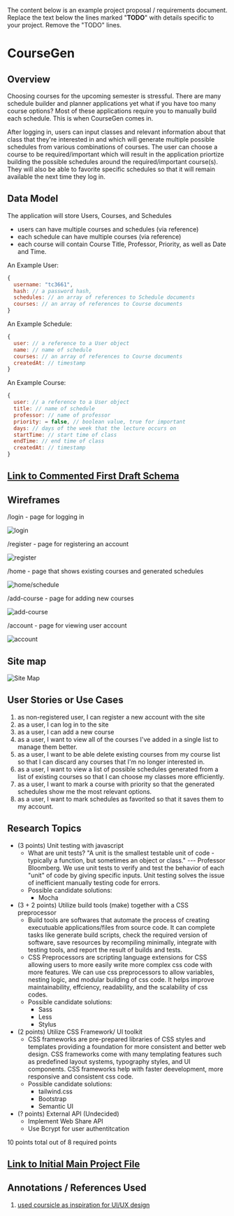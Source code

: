 The content below is an example project proposal / requirements document. Replace the text below the lines marked "__TODO__" with details specific to your project. Remove the "TODO" lines.

# CourseGen

## Overview

Choosing courses for the upcoming semester is stressful. There are many schedule builder and planner applications yet what if you have too many course options? Most of these applications require you to manually build each schedule. This is when CourseGen comes in. 

After logging in, users can input classes and relevant information about that class that they're interested in and which will generate multiple possible schedules from various combinations of courses. The user can choose a course to be required/important which will result in the application priortize building the possible schedules around the required/important course(s). They will also be able to favorite specific schedules so that it will remain available the next time they log in. 


## Data Model

The application will store Users, Courses, and Schedules

* users can have multiple courses and schedules (via reference)
* each schedule can have multiple courses (via reference)
* each course will contain Course Title, Professor, Priority, as well as Date and Time. 

An Example User:

```javascript
{
  username: "tc3661",
  hash: // a password hash,
  schedules: // an array of references to Schedule documents
  courses: // an array of references to Course documents
}
```

An Example Schedule:

```javascript
{
  user: // a reference to a User object
  name: // name of schedule
  courses: // an array of references to Course documents
  createdAt: // timestamp
}
```

An Example Course:

```javascript
{
  user: // a reference to a User object
  title: // name of schedule
  professor: // name of professor
  priority: = false, // boolean value, true for important 
  days: // days of the week that the lecture occurs on
  startTime: // start time of class
  endTime: // end time of class
  createdAt: // timestamp
}
```


## [Link to Commented First Draft Schema](db.mjs) 

## Wireframes

/login - page for logging in

![login](documentation/register.png)

/register - page for registering an account

![register](documentation/login.png)

/home - page that shows existing courses and generated schedules

![home/schedule](documentation/home.png)

/add-course - page for adding new courses

![add-course](documentation/add-course.png)

/account - page for viewing user account

![account](documentation/account.png)

## Site map

![Site Map](documentation/SitemapV1.png)
## User Stories or Use Cases

1. as non-registered user, I can register a new account with the site
2. as a user, I can log in to the site
3. as a user, I can add a new course
4. as a user, I want to view all of the courses I've added in a single list to manage them better. 
5. as a user, I want to be able delete existing courses from my course list so that I can discard any courses that I'm no longer interested in. 
6. as a user, I want to view a list of possible schedules generated from a list of existing courses so that I can choose my classes more efficiently. 
7. as a user, I want to mark a course with priority so that the generated schedules show me the most relevant options. 
8. as a user, I want to mark schedules as favorited so that it saves them to my account. 

## Research Topics

* (3 points) Unit testing with javascript
    * What are unit tests? "A unit is the smallest testable unit of code - typically a function, but sometimes an object or class." --- Professor Bloomberg. We use unit tests to verify and test the behavior of each "unit" of code by giving specific inputs. Unit testing solves the issue of inefficient manually testing code for errors. 
    * Possible candidate solutions:
        * Mocha
* (3 + 2 points) Utilize build tools (make) together with a CSS preprocessor
    * Build tools are softwares that automate the process of creating executuable applications/files from source code. It can complete tasks like generate build scripts, check the required version of software, save resources by recompiling minimally, integrate with testing tools, and report the result of builds and tests.
    * CSS Preprocessors are scripting language extensions for CSS allowing users to more easily write more complex css code with more features. We can use css preprocessors to allow variables, nesting logic, and modular building of css code. It helps improve maintainability, effciency, readability, and the scalability of css codes. 
    * Possible candidate solutions:
        * Sass
        * Less
        * Stylus
* (2 points) Utilize CSS Framework/ UI toolkit
    * CSS frameworks are pre-prepared libraries of CSS styles and templates providing a foundation for more consistent and better web design. CSS frameworks come with many templating features such as predefined layout systems, typography styles, and UI components. CSS frameworks help with faster deevelopment, more responsive and consistent css code. 
    * Possible candidate solutions:
        * tailwind.css
        * Bootstrap
        * Semantic UI
* (? points) External API (Undecided)
  * Implement Web Share API
  * Use Bcrypt for user authentitcation 

10 points total out of 8 required points


## [Link to Initial Main Project File](app.mjs) 


## Annotations / References Used


1. [used coursicle as inspiration for UI/UX design](http://passportjs.org/docs)

